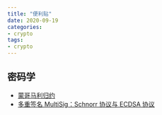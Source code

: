 ```yaml
---
title: "便利贴"
date: 2020-09-19
categories:
- crypto
tags:
- crypto
---
```


## 密码学
- [蒙哥马利归约](/static/quick-notes/crypto/montgomery-reduction/README.pdf)
- [多重签名 MultiSig：Schnorr 协议与 ECDSA 协议](/static/quick-notes/crypto/multi-sig-schnorr-and-ecdsa-protocol/README.pdf)
